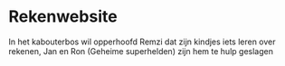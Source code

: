 # Rekenwebsite
In het kabouterbos wil opperhoofd Remzi dat zijn kindjes iets leren over rekenen, Jan en Ron (Geheime superhelden) zijn hem te hulp geslagen

